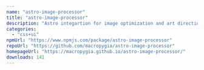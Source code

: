```yaml
---
name: "astro-image-processor"
title: "astro-image-processor"
description: "Astro integartion for image optimization and art direction for static builds"
categories:
  - "css+ui"
npmUrl: "https://www.npmjs.com/package/astro-image-processor"
repoUrl: "https://github.com/macropygia/astro-image-processor"
homepageUrl: "https://macropygia.github.io/astro-image-processor/"
downloads: 141
---
```

